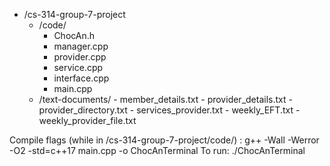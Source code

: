 - /cs-314-group-7-project
    - /code/
        - ChocAn.h
        - manager.cpp
        - provider.cpp
        - service.cpp
        - interface.cpp
        - main.cpp
  - /text-documents/
        - member_details.txt
        - provider_details.txt
        - provider_directory.txt
        - services_provider.txt
        - weekly_EFT.txt
        - weekly_provider_file.txt

Compile flags (while in /cs-314-group-7-project/code/) : g++ -Wall -Werror -O2 -std=c++17 main.cpp -o ChocAnTerminal
To run: ./ChocAnTerminal
